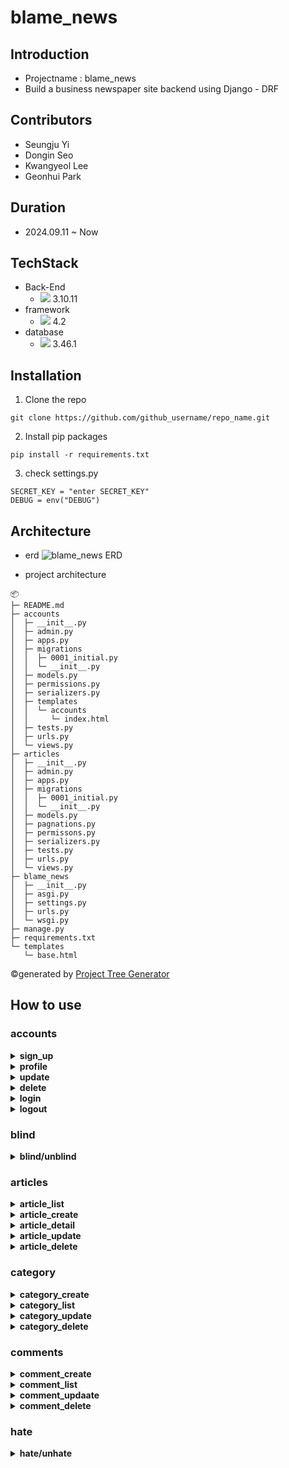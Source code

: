 
# blame_news

## Introduction
- Projectname : blame_news
- Build a business newspaper site backend using Django - DRF
 
## Contributors
- Seungju Yi
- Dongin Seo
- Kwangyeol Lee
- Geonhui Park

## Duration
- 2024.09.11 ~ Now

## TechStack
- Back-End
  - <img src="https://img.shields.io/badge/python-3776AB?style=for-the-badge&logo=python&logoColor=white"> 3.10.11
- framework
  - <img src="https://img.shields.io/badge/django-092E20?style=for-the-badge&logo=django&logoColor=white"> 4.2
- database
  - <img src="https://img.shields.io/badge/sqlite-003B57?style=for-the-badge&logo=sqlite&logoColor=white"> 3.46.1


## Installation
1. Clone the repo
```
git clone https://github.com/github_username/repo_name.git
```
2. Install pip packages
```
pip install -r requirements.txt
```
3. check settings.py
```
SECRET_KEY = "enter SECRET_KEY"
DEBUG = env("DEBUG")
```

## Architecture
- erd
![blame_news ERD](https://github.com/user-attachments/assets/d76c971f-bd32-46d4-a193-141a8009e8ca)

- project architecture
```
📦 
├─ README.md
├─ accounts
│  ├─ __init__.py
│  ├─ admin.py
│  ├─ apps.py
│  ├─ migrations
│  │  ├─ 0001_initial.py
│  │  └─ __init__.py
│  ├─ models.py
│  ├─ permissions.py
│  ├─ serializers.py
│  ├─ templates
│  │  └─ accounts
│  │     └─ index.html
│  ├─ tests.py
│  ├─ urls.py
│  └─ views.py
├─ articles
│  ├─ __init__.py
│  ├─ admin.py
│  ├─ apps.py
│  ├─ migrations
│  │  ├─ 0001_initial.py
│  │  └─ __init__.py
│  ├─ models.py
│  ├─ pagnations.py
│  ├─ permissons.py
│  ├─ serializers.py
│  ├─ tests.py
│  ├─ urls.py
│  └─ views.py
├─ blame_news
│  ├─ __init__.py
│  ├─ asgi.py
│  ├─ settings.py
│  ├─ urls.py
│  └─ wsgi.py
├─ manage.py
├─ requirements.txt
└─ templates
   └─ base.html
```
©generated by [Project Tree Generator](https://woochanleee.github.io/project-tree-generator)


## How to use

### accounts

<details>
    <summary><b>sign_up</b></summary>
    <div markdown="1">

   - endpoint : api/v1/accounts/
   - method : POST
   - input in header
     - Content-type: application/json
   - input in body
     - Required: username, password, email, name, nickname, birthday, gender
   </div>
  </details>

  <details>
    <summary><b>profile</b></summary>
    <div markdown="1">

   - endpoint : api/v1/accounts/profile/<username>/
   - method : GET
   - input in header
     - Required: access_token
   - input in body
     - Required: None
       
   </div>
  </details>

<details>
    <summary><b>update</b></summary>
    <div markdown="1">

   - endpoint : api/v1/articles/&#60;int:pk>/
   - method : GET
   - response
     - title,content,reporter,created_at,
       updated_at,image,hits,hate(count),
       comment(count)
       
   </div>
  </details>

<details>
    <summary><b>delete</b></summary>
    <div markdown="1">

   - endpoint : api/v1/articles/&#60;int:pk>/
   - method : PUT
   - request header
     - Authorization,Content-type
   - request
     - title,content,updated_at,image
       
   </div>
  </details>

<details>
    <summary><b>login</b></summary>
    <div markdown="1">

   - endpoint : api/v1/articles/&#60;int:pk>/
   - method : DELETE
   - request header
     - Authorization
   
       
   </div>
  </details>

  <details>
    <summary><b>logout</b></summary>
    <div markdown="1">

   - endpoint : api/v1/articles/&#60;int:pk>/
   - method : DELETE
   - request header
     - Authorization
   
       
   </div>
  </details>

### blind

<details>
    <summary><b>blind/unblind</b></summary>
    <div markdown="1">

   - endpoint : api/v1/accounts/<username>/blind/
   - method : POST
   - input in header
     - Required: access_token
   - input in body
     - Required: content

   </div>
  </details>
  
### articles

<details>
    <summary><b>article_list</b></summary>
    <div markdown="1">

   - endpoint : api/v1/articles/
   - method : GET
   - response
     - title,content(max length=50),
       reporter,created_at,updated_at,image,
       hits,hate(count),comment(count)

   </div>
  </details>

  <details>
    <summary><b>article_create</b></summary>
    <div markdown="1">

   - endpoint : api/v1/articles/
   - method : POST
   - request header
     - Authorization,Content-type
   - request
     - title,content,created_at,
        updated_at,image
       
   </div>
  </details>

<details>
    <summary><b>article_detail</b></summary>
    <div markdown="1">

   - endpoint : api/v1/articles/&#60;int:pk>/
   - method : GET
   - response
     - title,content,reporter,created_at,
       updated_at,image,hits,hate(count),
       comment(count)
       
   </div>
  </details>

<details>
    <summary><b>article_update</b></summary>
    <div markdown="1">

   - endpoint : api/v1/articles/&#60;int:pk>/
   - method : PUT
   - request header
     - Authorization,Content-type
   - request
     - title,content,updated_at,image
       
   </div>
  </details>

<details>
    <summary><b>article_delete</b></summary>
    <div markdown="1">

   - endpoint : api/v1/articles/&#60;int:pk>/
   - method : DELETE
   - request header
     - Authorization
   
       
   </div>
  </details>
  
### category

<details>
    <summary><b>category_create</b></summary>
    <div markdown="1">

   - endpoint : api/v1/articles/category/
   - method : POST
   - input in header
     - Required: access_token
   - input in body
     - Required: category_name

   </div>
  </details>
<details>
    <summary><b>category_list</b></summary>
    <div markdown="1">

   - endpoint :  api/v1/articles/category/
   - method : GET
   - input in header
     - Required: access_token
   - input in body
     - Required: No need

   </div>
  </details>

  <details>
    <summary><b>category_update</b></summary>
    <div markdown="1">

   - endpoint : api/v1/articles/category/&#60;int:category_pk/
   - method : PUT
   - input in header
     - Required: access_token
   - input in body
     - Required: changed category_name

   </div>
  </details>
    <details>
    <summary><b>category_delete</b></summary>
    <div markdown="1">

   - endpoint : api/v1/articles/category/&#60;int:category_pk/
   - method : DELETE
   - input in header
     - Required: access_token
   - input in body
     - Required: No need

   </div>
  </details>

### comments

<details>
    <summary><b>comment_create</b></summary>
    <div markdown="1">

   - endpoint : api/v1/articles/&#60;int:pk>/comment/
   - method : POST
   - input in header
     - Required: No need
   - input in body
     - Required: content

   </div>
  </details>
<details>
    <summary><b>comment_list</b></summary>
    <div markdown="1">

   - endpoint : api/v1/articles/&#60;int:pk>/comment/
   - method : GET
   - input in header
     - Required: access_token
   - input in body
     - Required: No need

   </div>
  </details>

  <details>
    <summary><b>comment_updaate</b></summary>
    <div markdown="1">

   - endpoint : api/v1/articles/comment/&#60;int:comment_pk>/
   - method : PUT
   - input in header
     - Required: access_token
   - input in body
     - Required: changed content

   </div>
  </details>
    <details>
    <summary><b>comment_delete</b></summary>
    <div markdown="1">

   - endpoint : api/v1/articles/comment/&#60;int:comment_pk>/
   - method : DELETE
   - input in header
     - Required: access_token
   - input in body
     - Required: No need

   </div>
  </details>
  
  ### hate
<details>
    <summary><b>hate/unhate</b></summary>
    <div markdown="1">

   - endpoint :api/v1/articles/<int:pk>/hate/
   - method : POST
   - input in header
     - Required: access_token
   - input in body
     - Required: content

   </div>
  </details>
 
